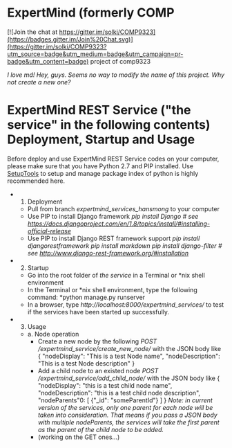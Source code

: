 # ExpertMind (formerly COMP

[![Join the chat at https://gitter.im/solki/COMP9323](https://badges.gitter.im/Join%20Chat.svg)](https://gitter.im/solki/COMP9323?utm_source=badge&utm_medium=badge&utm_campaign=pr-badge&utm_content=badge)
project of comp9323

*I love md!*
*Hey, guys. Seems no way to modify the name of this project. Why not create a new one?*

# ExpertMind REST Service ("the service" in the following contents) Deployment, Startup and Usage
Before deploy and use ExpertMind REST Service codes on your computer, please make sure that you have Python 2.7 and PIP installed. Use [SetupTools](https://pypi.python.org/pypi/setuptools) to setup and manage package index of python is highly recommended here.
- 1. Deployment
  - Pull from branch *expertmind_services_hansmong* to your computer
  - Use PIP to install Django framework
      *pip install Django &#35; see https://docs.djangoproject.com/en/1.8/topics/install/#installing-official-release*
  - Use PIP to install Django REST framework support
      *pip install djangorestframework*
      *pip install markdown*
      *pip install django-filter &#35; see http://www.django-rest-framework.org/#installation*
- 2. Startup
  - Go into the root folder of *the service* in a Terminal or &#42;nix shell environment
  - In the Terminal or &#42;nix shell environment, type the following command:
      *python manage.py runserver
  - In a browser, type *http://localhost:8000/expertmind_services/* to test if the services have been started up successfully.
- 3. Usage
  - a. Node operation
    - Create a new node by the following
    *POST /expertmind_service/create_new_node/*
      with the JSON body like
      {
        "nodeDisplay": "This is a test Node name",
        "nodeDescription": "This is a test Node description"
      }
    - Add a child node to an existed node
    *POST /expertmind_service/add_child_node/*
      with the JSON body like
      {
        "nodeDisplay": "this is a test child node name",
        "nodeDescription": "this is a test child node description",
        "nodeParents"0: [
          {"_id": "someParentId"}
        ]
      }
    *Note: in current version of the services, only one parent for each node will be taken into consideration. That means if you pass a JSON body with multiple nodeParents, the services will take the first parent as the parent of the child node to be added.*
    - (working on the GET ones...)
